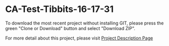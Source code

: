 # CA-Test-Tibbits-16-17-31

To download the most recent project without installing GIT, please press the green "Clone or Download" button and select "Download ZIP".

For more detail about this project, please visit <a href="http://tibbo.com/programmable/applications/i2c-spi/pwm.html" target="_blank">Project Description Page</a>
